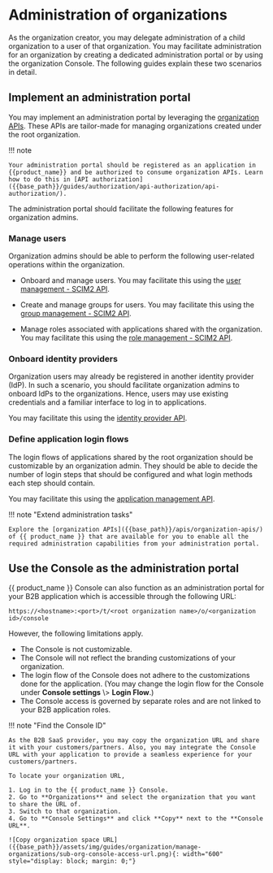 # Administration of organizations

As the organization creator, you may delegate administration of a child organization to a user of that organization. You may facilitate administration for an organization by creating a dedicated administration portal or by using the organization Console. The following guides explain these two scenarios in detail.

## Implement an administration portal

You may implement an administration portal by leveraging the [organization APIs]({{base_path}}/apis/organization-apis/). These APIs are tailor-made for managing organizations created under the root organization.

!!! note

    Your administration portal should be registered as an application in {{product_name}} and be authorized to consume organization APIs. Learn how to do this in [API authorization]({{base_path}}/guides/authorization/api-authorization/api-authorization/).

The administration portal should facilitate the following features for organization admins.

### Manage users

Organization admins should be able to perform the following user-related operations within the organization.

- Onboard and manage users. You may facilitate this using the [user management - SCIM2 API]({{base_path}}/apis/organization-apis/org-user-mgt/#/).

- Create and manage groups for users. You may facilitate this using the [group management - SCIM2 API]({{base_path}}/apis/organization-apis/org-group-mgt/#/).

- Manage roles associated with applications shared with the organization. You may facilitate this using the [role management - SCIM2 API]({{base_path}}/apis/organization-apis/org-group-mgt/#/).


### Onboard identity providers

Organization users may already be registered in another identity provider (IdP). In such a scenario, you should facilitate organization admins to onboard IdPs to the organizations. Hence, users may use existing credentials and a familiar interface to log in to applications.

You may facilitate this using the [identity provider API]({{base_path}}/apis/organization-apis/org-idp-mgt/#/).

### Define application login flows

The login flows of applications shared by the root organization should be customizable by an organization admin. They should be able to decide the number of login steps that should be configured and what login methods each step should contain.

You may facilitate this using the [application management API]({{base_path}}/apis/organization-apis/org-application-mgt/#/).

!!! note "Extend administration tasks"
    
    Explore the [organization APIs]({{base_path}}/apis/organization-apis/) of {{ product_name }} that are available for you to enable all the required administration capabilities from your administration portal.

## Use the Console as the administration portal

{{ product_name }} Console can also function as an administration portal for your B2B application which is accessible through the following URL:

```
https://<hostname>:<port>/t/<root organization name>/o/<organization id>/console
```

However, the following limitations apply.
<ul>
    <li>The Console is not customizable.</li>
    <li>The Console will not reflect the branding customizations of your organization.</li>
    <li>The login flow of the Console does not adhere to the customizations done for the application. (You may change the login flow for the Console under <b>Console settings</b> \>  <b>Login Flow</b>.)</li>
    <li>The Console access is governed by separate roles and are not linked to your B2B application roles.</li>
</ul>  

!!! note "Find the Console ID"

    As the B2B SaaS provider, you may copy the organization URL and share it with your customers/partners. Also, you may integrate the Console URL with your application to provide a seamless experience for your customers/partners.

    To locate your organization URL,

    1. Log in to the {{ product_name }} Console.
    2. Go to **Organizations** and select the organization that you want to share the URL of.
    3. Switch to that organization.
    4. Go to **Console Settings** and click **Copy** next to the **Console URL**.

    ![Copy organization space URL]({{base_path}}/assets/img/guides/organization/manage-organizations/sub-org-console-access-url.png){: width="600" style="display: block; margin: 0;"}